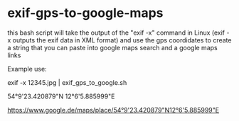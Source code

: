 # exif-gps-to-google-maps

this bash script will take the output of the "exif -x" command in Linux  (exif -x outputs the exif data in XML format) and use the gps coordidates
to create a string that you can paste into google maps search and a google maps links


Example use:

exif -x 12345.jpg | exif_gps_to_google.sh 

54°9'23.420879"N 12°6'5.885999"E

https://www.google.de/maps/place/54°9'23.420879"N12°6'5.885999"E

